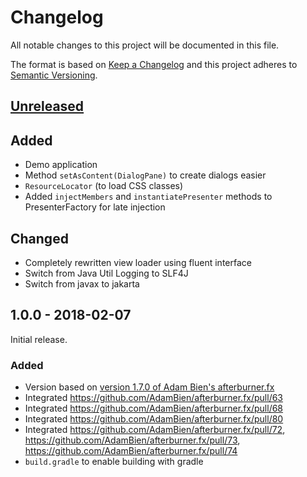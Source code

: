 # Changelog

All notable changes to this project will be documented in this file.

The format is based on [Keep a Changelog](http://keepachangelog.com/en/1.0.0/)
and this project adheres to [Semantic Versioning](http://semver.org/spec/v2.0.0.html).

## [Unreleased]

## Added

- Demo application
- Method `setAsContent(DialogPane)` to create dialogs easier
- `ResourceLocator` (to load CSS classes)
- Added `injectMembers` and `instantiatePresenter` methods to PresenterFactory for late injection 

## Changed

- Completely rewritten view loader using fluent interface
- Switch from Java Util Logging to SLF4J
- Switch from javax to jakarta

## 1.0.0 - 2018-02-07

Initial release.

### Added

- Version based on [version 1.7.0 of Adam Bien's afterburner.fx](https://github.com/AdamBien/afterburner.fx)
- Integrated https://github.com/AdamBien/afterburner.fx/pull/63
- Integrated https://github.com/AdamBien/afterburner.fx/pull/68
- Integrated https://github.com/AdamBien/afterburner.fx/pull/80
- Integrated https://github.com/AdamBien/afterburner.fx/pull/72, https://github.com/AdamBien/afterburner.fx/pull/73, https://github.com/AdamBien/afterburner.fx/pull/74
- `build.gradle` to enable building with gradle

[Unreleased]: https://github.com/JabRef/afterburner.fx/compare/1.0.0...HEAD
